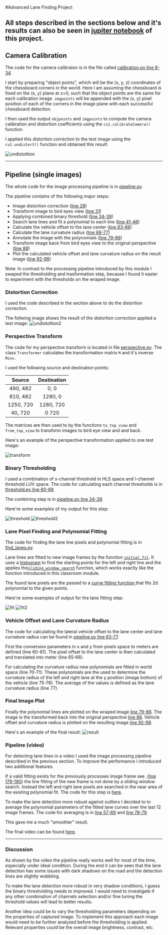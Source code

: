 #Advanced Lane Finding Project

**All steps described in the sections below and it's results can also be seen in
[jupiter notebook](./advanced_lane_finding.ipynb) of this project.**
---

## Camera Calibration

The code for the camera calibraion is in the file called [calibration.py line 8-34](./calibration.py#L8-L34).

I start by preparing "object points", which will be the (x, y, z) coordinates of the chessboard corners in the world.
Here I am assuming the chessboard is fixed on the (x, y) plane at z=0, such that the object points are the same
for each calibration image. 
`imgpoints` will be appended with the (x, y) pixel position of each of the corners in the image plane with each
successful chessboard detection.  

I then used the output `objpoints` and `imgpoints` to compute the camera calibration and distortion coefficients 
using the `cv2.calibrateCamera()` function. 

I applied this distortion correction to the test image using the `cv2.undistort()` function and obtained this result: 

![undistottion](./writeup_images/undistort.png)


---
## Pipeline (single images)

The whole code for the image processing pipeline is in [pipeline.py](./pipeline.py).

The pipeline contains of the following major steps:

* Image distortion correction ([line 28](./pipeline.py#L28))
* Transform image to bird eyes view ([line 31](./pipeline.py#L31))
* Applying combined binary threshold ([line 34-39](./pipeline.py#L34-L39))
* Search lane lines and fit a polynomial to each line ([line 41-46](./pipeline.py#L41-L46))
* Calculate the vehicle offset to the lane center ([line 63-66](./pipeline.py#L63-L66))
* Calculate the lane curvature radius ([line 68-77](./pipeline.py#L68-L77))
* Annotate the image with the polynomials ([line 79-86](./pipeline.py#L79-L86))
* Transform image back from bird eyes view to the original perspective ([line 88](./pipeline.py#L88))
* Plot the calculated vehicle offset and lane curvature radius on the result image ([line 92-98](./pipeline.py#L92-L98))

Note: In contrast to the processing pipeline introduced by this module I swaped the thresholding and trasformation step,
because I found it easier to experiment with the thresholds on the wraped image.

### Distortion Correction
I used the code described in the section above to do the distortion correction.

The follwing image shows the result of the distortion correction applied a test image:
![undistottion2](./writeup_images/undistort2.png)

### Perspective Transform
The code for my perspective transform is located in file [perspective.py](perspective.py).
The class `Transformer` calculates the transformation matrix `M` and it's inverse `Minv`.

 I used the following source and destination points:

| Source        | Destination   | 
|:-------------:|:-------------:| 
| 490, 482      | 0, 0         | 
| 810, 482      | 1280, 0      |
| 1250, 720     | 1280, 720    |
| 40, 720       | 0 720        |

The matrices are then used to by the functions `to_top_view` and `from_top_view` to transform
images to bird eye view and and back.

Here's an example of the perspective transformation applied to one test image:

![transform](./writeup_images/transform.png)

### Binary Thresholding

I used a combination of s-channel threshold in HLS space and l-channel threshold LUV space.
The code for calculating each channel thresholds is in [threshold.py line 60-68](threshold.py#L60-L68).

The combining step is in [pipeline.py line 34-39](./pipeline.py#L34-L39).

Here're some examples of my output for this step:

![threshold](./writeup_images/threshold.png)
![threshold2](./writeup_images/threshold2.png)

### Lane Pixel Finding and Polynomial Fitting
The code for finding the lane line pixels and polynomial fitting is in [find_lanes.py](find_lanes.py).

Lane lines are fitted to new image frames by the function [`initial_fit`](find_lanes.py#L3).
It uses a [histogram](find_lanes.py#L90-96) to find the starting points for the left and right line and
the applies the[`sliding_window_search`](find_lanes.py#L101) function, which works exactly like the function introduced 
in this classroom module.

The found lane pixels are the passed to a [curve fitting function ](find_lanes.py#L51) that fits 2d polynomial to
the given points.

Here're some examples of output for the lane fitting  step:

![fit](./writeup_images/fit.png)
![fit2](./writeup_images/fit2.png)


### Vehicle Offset and Lane Curvature Radius
The code for calculating the  lateral vehicle offset to the lane center and lane curvature radius can be found
in [pipeline.py line 63-77](pipeline.py#L63-L77).

First the conversion parameters in x and y from pixels space to meters are defined (line 60-61).
The pixel offset to the lane center is then calculated and translated into meter (line 65-66).

For calculating the curvature radius new polynomials are fitted in world space (line 70-71).
These polynomials are the used to determine the curvature radius of the left and right lane 
at the y position (image bottom) of the vehicle (line 75-76). The average of the values
is defined as the lane curvature radius (line 77).

### Final Image Plot
Finally the polynomial lines are plotted on the wraped image [line 79-86](./pipeline.py#L79-L86).
The image is the transformed back into the original perspective [line 88](./pipeline.py#L88).
Vehicle offset and curvature radius is plotted on the resulting image [line 92-98](./pipeline.py#L92-L98).


Here's an example of the final result:
![result](./writeup_images/result.png)

### Pipeline (video)

For detecting lane lines in a video I used the image processing pipeline described in the previous section.
To improve the performance I introduced two additional features.

If a valid fitting exists for the previously processes image frame see ,([line 179-180](./pipeline.py#L79-L86))
the line fitting of the new frame is not done by a sliding window search. Instead the left and right lane pixels are
searched in the near area of the existing polynomial fit. The code for this step is [here](./pipeline.py#L136).

To make the lane detection more robust against outliers I decided to to average the polynomial
parameters of the fitted lane curves over the last 12 image frames.
The code for averaging is in [line 57-69](./pipeline.py#L57-L69) and [line 78-79](./pipeline.py#L78-L79).

This gave me a much "smoother" result.

The final video can be found [here](./output_videos/project_video_ouput.mp4).

---

### Discussion

As shown by the video the pipeline really works well for most of the time, especially under ideal condition.
During the end it can be seen that the lane detection has some issues with dark shadows on the road and 
the detection lines are slightly wobbling.

To make the lane detection more robust in very shadow conditions, I guess the binary thresholding needs to improved.
I would need to investigate if any other combination of channels selection and/or fine tuning the threshold values
will lead to better results.

Another idea could be to vary the thresholding parameters depending on the properties of captured image.
To implement this approach each image would need to be further analyzed before the thresholding is applied.
Relevant properties could be the overall image brightness, contrast, etc.

